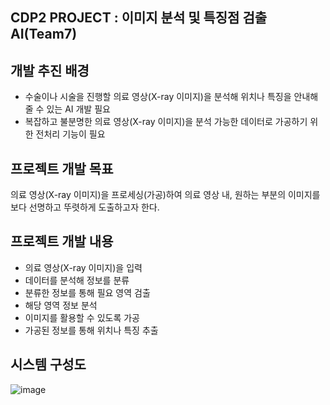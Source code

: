 ## CDP2 PROJECT : 이미지 분석 및 특징점 검출 AI(Team7)

## 개발 추진 배경
- 수술이나 시술을 진행할 의료 영상(X-ray 이미지)을 분석해 위치나 특징을 안내해 줄 수 있는 AI 개발 필요
- 복잡하고 불분명한 의료 영상(X-ray 이미지)을 분석 가능한 데이터로 가공하기 위한 
   전처리 기능이 필요
   
## 프로젝트 개발 목표
의료 영상(X-ray 이미지)을 프로세싱(가공)하여 의료 영상 내, 원하는 부분의 이미지를 보다 선명하고 뚜렷하게 도출하고자 한다. 

## 프로젝트 개발 내용
- 의료 영상(X-ray 이미지)을 입력
- 데이터를 분석해 정보를 분류
- 분류한 정보를 통해 필요 영역 검출
- 해당 영역 정보 분석
- 이미지를 활용할 수 있도록 가공
- 가공된 정보를 통해 위치나 특징 추출

## 시스템 구성도
![image](https://user-images.githubusercontent.com/45617707/115987822-aa6e7880-a5f1-11eb-96e4-962d3e5c4a66.png)
